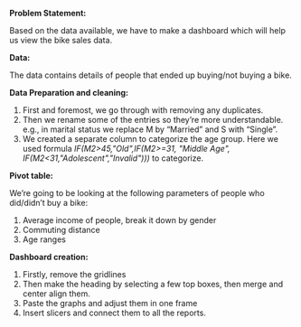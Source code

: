 **Problem Statement:**

Based on the data available, we have to make a dashboard which will help us view the bike sales data.

**Data:**

The data contains details of people that ended up buying/not buying a bike. 
  
**Data Preparation and cleaning:**

1. First and foremost, we go through with removing any duplicates.
2. Then we rename some of the entries so they’re more understandable. e.g., in marital status we replace M by “Married” and S with “Single”. 
3. We created a separate column to categorize the age group.
   Here we used formula _IF(M2>45,"Old",IF(M2>=31, "Middle Age", IF(M2<31,"Adolescent","Invalid")))_ to categorize.

**Pivot table:**

We’re going to be looking at the following parameters of people who did/didn’t buy a bike:
1.	Average income of people, break it down by gender
2.	Commuting distance
3.	Age ranges
 
**Dashboard creation:**

1.	Firstly, remove the gridlines
2.	Then make the heading by selecting a few top boxes, then merge and center align them.
3.	Paste the graphs and adjust them in one frame
4.	Insert slicers and connect them to all the reports. 
 

